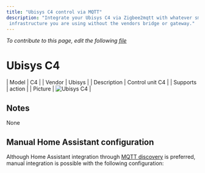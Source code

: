 ```yaml
---
title: "Ubisys C4 control via MQTT"
description: "Integrate your Ubisys C4 via Zigbee2mqtt with whatever smart home
 infrastructure you are using without the vendors bridge or gateway."
---
```


*To contribute to this page, edit the following
[file](https://github.com/Koenkk/zigbee2mqtt.io/blob/master/docs/devices/C4.md)*

# Ubisys C4

| Model | C4  |
| Vendor  | Ubisys  |
| Description | Control unit C4 |
| Supports | action |
| Picture | ![Ubisys C4](./assets/devices/C4.jpg) |

## Notes

None

## Manual Home Assistant configuration
Although Home Assistant integration through [MQTT discovery](../integration/home_assistant) is preferred,
manual integration is possible with the following configuration:
